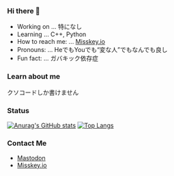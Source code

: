 ### Hi there 👋

- Working on ... 特になし
- Learning ... C++, Python
- How to reach me: ... [Misskey.io](https://misskey.io/@momizi06)
- Pronouns: ... HeでもYouでも“変な人”でもなんでも良し
- Fun fact: ... ガバキック依存症

### Learn about me

クソコードしか書けません

### Status

[![Anurag's GitHub stats](https://github-readme-stats.vercel.app/api?username=momizi06&show_icons=true&theme=tokyonight)](https://github.com/anuraghazra/github-readme-stats)
[![Top Langs](https://github-readme-stats.vercel.app/api/top-langs/?username=momizi06&show_icons=true&theme=tokyonight)](https://github.com/anuraghazra/github-readme-stats)

### Contact Me
- <a rel="me" href="https://homoo.social/@momizi06">Mastodon</a>
- [Misskey.io](https://misskey.io/@momizi06)
